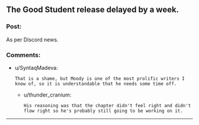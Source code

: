 ## The Good Student release delayed by a week.

### Post:

As per Discord news.

### Comments:

- u/SyntaqMadeva:
  ```
  That is a shame, but Moody is one of the most prolific writers I know of, so it is understandable that he needs some time off.
  ```

  - u/thunder_cranium:
    ```
    His reasoning was that the chapter didn't feel right and didn't flow right so he's probably still going to be working on it.
    ```

---

